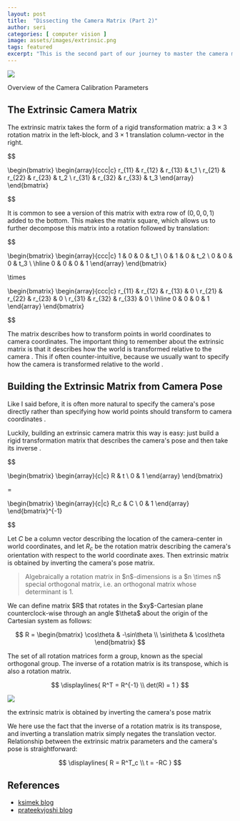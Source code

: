 ```yaml
---
layout: post
title:  "Dissecting the Camera Matrix (Part 2)"
author: seri
categories: [ computer vision ]
image: assets/images/extrinsic.png
tags: featured 
excerpt: "This is the second part of our journey to master the camera matrix. In this blog post, we will study the extrinsic camera parameters. Extrinsic matrix describes the camera's location in the world."
---
```

 
<!--more-->

<picture><img src="{{site.baseurl}}/assets/images/cali.png"></picture>
<div class="caption"> Overview of the Camera Calibration Parameters </div>

<h2> The Extrinsic Camera Matrix </h2>

The extrinsic matrix takes the form of a rigid transformation matrix: a $3 \times 3$ rotation matrix in the left-block, and $3 \times 1$ translation column-vector in the right.

$$

\begin{bmatrix}
\begin{array}{ccc|c}
  r_{11} & r_{12} & r_{13} & t_1 \\
  r_{21} & r_{22} & r_{23} & t_2 \\
  r_{31} & r_{32} & r_{33} & t_3
\end{array}
\end{bmatrix}

$$

It is common to see a version of this matrix with extra row of $(0,0,0,1)$ added to the bottom. This makes the matrix square, which allows us to further decompose this matrix into a rotation followed by translation:

$$

\begin{bmatrix}
\begin{array}{ccc|c}
1 & 0 & 0 & t_1 \\
0 & 1 & 0 & t_2 \\
0 & 0 & 0 & t_3 \\
\hline
0 & 0 & 0 & 1
\end{array}
\end{bmatrix}

\times

\begin{bmatrix}
\begin{array}{ccc|c}
r_{11} & r_{12} & r_{13} & 0 \\
r_{21} & r_{22} & r_{23} & 0 \\
r_{31} & r_{32} & r_{33} & 0 \\
\hline
0 & 0 & 0 & 1
\end{array}
\end{bmatrix}

$$

The matrix describes how to transform points in world coordinates to camera coordinates. The important thing to remember about the extrinsic matrix is that it describes how the <span class="blue"> world </span> is transformed <span class="blue"> relative to the camera </span>. This if often counter-intuitive, because we usually want to specify how the <span class="red"> camera </span> is transformed <span class="red"> relative to the world </span>.

<h2> Building the Extrinsic Matrix from Camera Pose </h2>

Like I said before, it is often more natural to <span class="highlight-yellow"> specify the camera's pose directly </span> rather than specifying <span class="highlight-pink"> how world points should transform to camera coordinates </span>. 

Luckily, building an extrinsic camera matrix this way is easy: just <span class="highlight-green"> build a rigid transformation matrix that describes the camera's pose </span> and then <span class="rainbow"> take its inverse </span>.

$$

\begin{bmatrix}
\begin{array}{c|c}
R & t \\
0 & 1 
\end{array}
\end{bmatrix}

= 

\begin{bmatrix}
\begin{array}{c|c}
R_c & C \\
0 & 1 
\end{array}
\end{bmatrix}^{-1}

$$

Let $C$ be a column vector describing the location of the camera-center in world coordinates, and let $R_c$ be the rotation matrix describing the camera's orientation with respect to the world coordinate axes. Then extrinsic matrix is obtained by inverting the camera's pose matrix.

<blockquote> Algebraically a rotation matrix in $n$-dimensions is a $n \times n$ special orthogonal matrix, i.e. an orthogonal matrix whose determinant is 1. </blockquote>

<div class="sidenote"> We can define matrix $R$ that rotates in the $xy$-Cartesian plane counterclock-wise through an angle $\theta$ about the origin of the Cartesian system as follows:

$$
R = \begin{bmatrix}
\cos\theta & -\sin\theta \\
\sin\theta & \cos\theta
\end{bmatrix}
$$

</div>

<div class="sidenote"> The set of all rotation matrices form a group, known as the special orthogonal group. The inverse of a rotation matrix is its transpose, which is also a rotation matrix. 

$$
\displaylines{
R^T = R^{-1} \\
det(R) = 1
}
$$
</div>

<picture><img src="{{site.baseurl}}/assets/images/rotation.png"></picture>
<div class="caption"> the extrinsic matrix is obtained by inverting the camera's pose matrix </div>

We here use the fact that the inverse of a rotation matrix is its transpose, and inverting a translation matrix simply negates the translation vector. Relationship between the extrinsic matrix parameters and the camera's pose is straightforward:

$$
\displaylines{
R = R^T_c \\
t = -RC
}
$$

<h2> References </h2>
<ul> 
<li><a href="https://ksimek.github.io/2012/08/14/decompose/"> ksimek blog </a></li>
<li><a href="https://prateekvjoshi.com/2014/05/31/understanding-camera-calibration/"> prateekvjoshi blog </a></li>
</ul>


